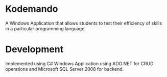 # Kodemando
A Windows Application that allows students to test their efficiency of skills in a particular programming language. 

# Development
Implemented using C# Windows Application using ADO.NET for CRUD operations and Microsoft SQL Server 2008 for backend.
